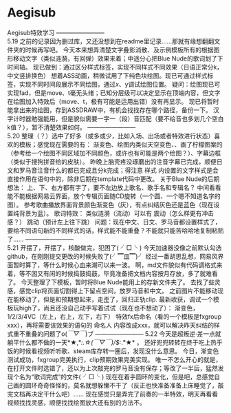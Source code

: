 # Aegisub
Aegisub特效学习
    ————————    
5.19
之前的记录因为删过库，又还没想到在readme里记录……那就有缘想翻翻文件夹的时候再写吧。
今天本来想弄清楚文字叠影消散、及示例模板所有的根据图形移动文字（类似涟漪，有回弹）效果来着；中途分心把Blue Nude的歌词划了下时间轴。
现已做到：通过区分样式标签，实现不同样式不同效果（日语正常分k，中文竖排换色）
想着ASS动画，稍微试用了下纯色块绘图。现已可通过样式标签，实现不同时间段展示不同绘图，通过$x、$y调试绘图位置。
疑问：绘图现已可实现fad，但是move、t毫无头绪；已知分层级可以决定显示在顶端内容，但文字在绘图加入特效后（move、t，极有可能是运用出错）没有再显示。
现已将暂时能拿出来的绘图，存到ASSDRAW中，有机会找找存在哪个路径，备份一下。
汉字计时器勉强能用，但是貌似需要一字一（段）音匹配（要不给音也多划几个空白k值？），暂不清楚效果如何。
    ————————    
5.20
整理（？）选中了好多（或多或少，比如入场、出场或者特效进行状态）喜欢的模板；感觉现在需要的有：
渐变色、绘图内类似天空变色、、画了柠檬图案的（参考给一个绘图不同区域加不同颜色，或许也有可能是两个绘图？）、字幕边框（类似于搜狗拼音给的皮肤）。
昨晚上脑壳疼没琢磨出的注音字幕已完成，顺便日文和罗马音注音什么的都已完成且分k完成；得注意 样式 内设置的文字样式是会直接作用在语句中的，除非后期在template代码中更改。
关于Blue Nude的后期想法：
上、下、右方都有字了，要不左边放上歌名、歌手名和专辑名？
中间看看能不能根据网易云界面，放个专辑页面随CD旋转（一个圆、一个嗯不知道名字的图）。
参考歌曲播放界面背景颜色渐变色（灰），有点纠结灰色还是蓝色（现在设置纯背景为蓝）。
歌词特效：
类似涟漪（流动）可以有
震动（怎么样更有冲击感？）
跳动（预计左上往下跳）
问题：现在中文、日文、罗马音都设置样式了，要给不同语句新的不同样式的话，样式能不能重叠？不能就只能苦哈哈地复制粘贴了……
    ————————    
5.21
开摆了，开摆了，核酸做完，犯困了( ╯□╰ )
今天加速器没像之前默认勾选github，在刚刚提交更改的时候失败了(╯▔皿▔)╯
经过一番胡思乱想，网易风界面暂时算了，等什么时候心血来潮可以来一波。
啊，md文件貌似有代码调格式来着，等不困又有闲的时候捣鼓捣鼓，毕竟准备把文档内容按月存放，多了就难看了。
今天整理了下模板，暂时将Blue Nude能用上的存新文件夹了。
去找了些灵感，感觉clip将页面切割得上下留点空间，放罗马音和中文。
之前图片不能移动现在能移动了，但是和预期想起来，走歪了，回归正轨clip.
最新收获，调试一个模板玩high了，尚且还没自己动手写着试试（现在也不想动了）：
渐变色，1/2/3/4VC（左上，右上，左下，右下）
特效fx后命名（看的一个模板是fxgroup xxx），再将需要该效果的语句的 命名人 内容改成xxx，就可以解决昨天纠结的样式重不重叠的问题了o(*￣▽￣*)ブ
    ————————
5.22
今天是超叛逆·差一点就躺平什么都不做的一天*★,°*:.☆(￣▽￣)/$:*.°★* 。
还好兜兜转转在终于吃上热乎饭的时候看视频听听歌、steam库存转一圈后，发现没什么意思。
今日，渐变色测试成功，fxgroup完美执行，clip预期效果完美实现。
唯一不怎么开心的就是，在打开文件时选错了，还以为上次敲完的罗马音没有保存；等改了一半后，猛然发现个名为“歌词完成”的文件( ╯□╰ )
现在在着手圆环的变化，但是吧，总感觉自己画的圆环奇奇怪怪的，莫名就想躲懒不干了（反正也快准备准备上床睡觉了，敲完文档再决定干什么吧）……
现在感觉只是弄完了前奏的一半特效，明天再看看视频找找灵感，顺便找找绘图放大还有别的方法不。


